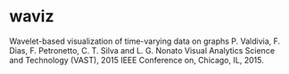 # waviz

Wavelet-based visualization of time-varying data on graphs P. Valdivia, F. Dias, F. Petronetto, C. T. Silva and L. G. Nonato Visual Analytics Science and Technology (VAST), 2015 IEEE Conference on, Chicago, IL, 2015.
